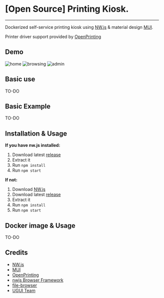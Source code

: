 # [Open Source] Printing Kiosk.
****

Dockerized self-service printing kiosk using [NW.js](http://nwjs.io) & material design [MUI](https://www.muicss.com).

Printer driver support provided by [OpenPrinting](https://wiki.linuxfoundation.org/openprinting/start)

## Demo
<img src="https://raw.githubusercontent.com/3clypse/open-printing-kiosk/master/img/home.png" alt="home" width=auto/>
<img src="https://raw.githubusercontent.com/3clypse/open-printing-kiosk/master/img/browsing.png" alt="browsing" width=auto/>
<img src="https://raw.githubusercontent.com/3clypse/open-printing-kiosk/master/img/admin.png" alt="admin" width=auto/>


## Basic use
TO-DO

## Basic Example
TO-DO

## Installation & Usage

**If you have nw.js installed:**
1. Download latest [release](https://github.com/3clypse/open-printing-kiosk/releases)
2. Extract it
3. Run `npm install`
4. Run `npm start`

**If not:**
1. Download [NW.js](http://nwjs.io/)
2. Download latest [release](https://github.com/3clypse/open-printing-kiosk/releases)
3. Extract it
5. Run `npm install`
6. Run `npm start`

## Docker image & Usage
TO-DO

## Credits
* [NW.js](https://nwjs.io/)
* [MUI](https://www.muicss.com)
* [OpenPrinting](https://wiki.linuxfoundation.org/openprinting/start)
* [nwjs Browser Framework](https://github.com/RIAEvangelist/nwjs-browser-framework)
* [file-browser](https://www.npmjs.com/package/file-browser)
* [UGUI Team](https://github.com/UniversalGUI/UGUI)
